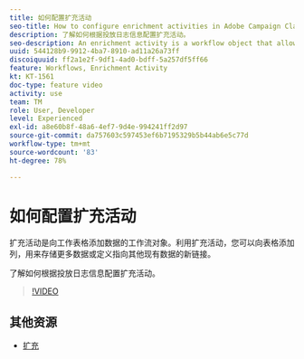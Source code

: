 ```yaml
---
title: 如何配置扩充活动
seo-title: How to configure enrichment activities in Adobe Campaign Classic
description: 了解如何根据投放日志信息配置扩充活动。
seo-description: An enrichment activity is a workflow object that allows the user to add data to the working table. With an enrichment, you can add columns to that table to hold additional data OR define new links from that working table to other existing data.   This video explains how to configure an enrichment activity based on delivery log information.
uuid: 544128b9-9912-4ba7-8910-ad11a26a73ff
discoiquuid: ff2a1e2f-9df1-4ad0-bdff-5a257df5ff66
feature: Workflows, Enrichment Activity
kt: KT-1561
doc-type: feature video
activity: use
team: TM
role: User, Developer
level: Experienced
exl-id: a8e60b8f-48a6-4ef7-9d4e-994241ff2d97
source-git-commit: da757603c597453ef6b7195329b5b44ab6e5c77d
workflow-type: tm+mt
source-wordcount: '83'
ht-degree: 78%

---
```


# 如何配置扩充活动

扩充活动是向工作表格添加数据的工作流对象。利用扩充活动，您可以向表格添加列，用来存储更多数据或定义指向其他现有数据的新链接。

了解如何根据投放日志信息配置扩充活动。

>[!VIDEO](https://video.tv.adobe.com/v/25193?quality=12)

## 其他资源

* [扩充](https://experienceleague.adobe.com/docs/campaign-classic/using/automating-with-workflows/targeting-activities/enrichment.html)
